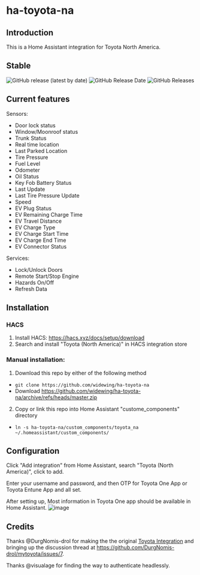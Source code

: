 # ha-toyota-na

## Introduction
This is a Home Assistant integration for Toyota North America.

## Stable
![GitHub release (latest by date)](https://img.shields.io/github/v/release/widewing/ha-toyota-na?style=for-the-badge) ![GitHub Release Date](https://img.shields.io/github/release-date/widewing/ha-toyota-na?style=for-the-badge) ![GitHub Releases](https://img.shields.io/github/downloads/widewing/ha-toyota-na/latest/total?color=purple&label=%20release%20Downloads&style=for-the-badge) 

## Current features
Sensors:
* Door lock status
* Window/Moonroof status
* Trunk Status
* Real time location
* Last Parked Location
* Tire Pressure
* Fuel Level
* Odometer
* Oil Status
* Key Fob Battery Status
* Last Update
* Last Tire Pressure Update
* Speed
* EV Plug Status
* EV Remaining Charge Time
* EV Travel Distance
* EV Charge Type
* EV Charge Start Time
* EV Charge End Time
* EV Connector Status

Services:
* Lock/Unlock Doors
* Remote Start/Stop Engine
* Hazards On/Off
* Refresh Data
## Installation
### HACS
1. Install HACS: https://hacs.xyz/docs/setup/download
2. Search and install "Toyota (North America)" in HACS integration store

### Manual installation:
1. Download this repo by either of the following method
- `git clone https://github.com/widewing/ha-toyota-na`
- Download https://github.com/widewing/ha-toyota-na/archive/refs/heads/master.zip
2. Copy or link this repo into Home Assistant "custome_components" directory
- `ln -s ha-toyota-na/custom_components/toyota_na ~/.homeassistant/custom_components/`

## Configuration
Click "Add integration" from Home Assistant, search "Toyota (North America)", click to add.

Enter your username and password, and then OTP for Toyota One App or Toyota Entune App and all set.

After setting up, Most information in Toyota One app should be available in Home Assistant.
![image](https://user-images.githubusercontent.com/4755389/147372481-4d280b6e-6f61-434c-a768-f4a089f009c3.png)

## Credits
Thanks @DurgNomis-drol for making the the original [Toyota Integration](https://github.com/DurgNomis-drol/ha_toyota) and bringing up the discussion thread at https://github.com/DurgNomis-drol/mytoyota/issues/7.

Thanks @visualage for finding the way to authenticate headlessly.
